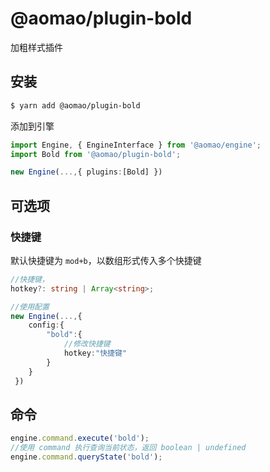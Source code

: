 # @aomao/plugin-bold

加粗样式插件

## 安装

```bash
$ yarn add @aomao/plugin-bold
```

添加到引擎

```ts
import Engine, { EngineInterface } from '@aomao/engine';
import Bold from '@aomao/plugin-bold';

new Engine(...,{ plugins:[Bold] })
```

## 可选项

### 快捷键

默认快捷键为 `mod+b`，以数组形式传入多个快捷键

```ts
//快捷键，
hotkey?: string | Array<string>;

//使用配置
new Engine(...,{
    config:{
        "bold":{
            //修改快捷键
            hotkey:"快捷键"
        }
    }
 })
```

## 命令

```ts
engine.command.execute('bold');
//使用 command 执行查询当前状态，返回 boolean | undefined
engine.command.queryState('bold');
```
